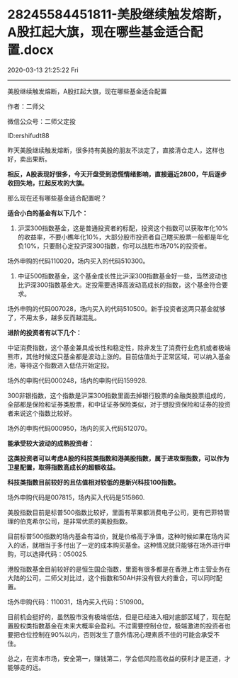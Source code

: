 # 28245584451811-美股继续触发熔断，A股扛起大旗，现在哪些基金适合配置.docx

2020-03-13 21:25:22 Fri

----

美股继续触发熔断，A股扛起大旗，现在哪些基金适合配置

作者：二师父

微信公众号：二师父定投

ID:ershifudt88

昨天美股继续触发熔断，很多持有美股的朋友不淡定了，直接清仓走人，这样也好，卖出果断。

__相反，A股表现好很多，今天开盘受到恐慌情绪影响，直接逼近2800，午后逐步收回失地，扛起反攻的大旗。__

那么现在还有哪些基金适合配置呢？

__适合小白的基金有以下几个：__

1. 沪深300指数基金，这是普通投资者的标配，投资这个指数可以获取年化10%的收益率，不要小瞧年化10%，大部分股市投资者自己瞎买股票一般都是年化负10%，只要耐心定投沪深300指数，你可以战胜市场70%的投资者。

场外申购的代码110020，场内买入的代码510300。

1. 中证500指数基金，这个基金成长性比沪深300指数基金好一些，当然波动也比沪深300指数基金大。定投需要选择高波动高成长的指数，这个基金符合要求。

场外申购的代码007028，场内买入的代码510500。新手投资者这两只基金就够了，不用太多，越多反而越混乱。

__进阶的投资者有以下几个：__

中证消费指数，这个基金兼具成长性和稳定性，除非发生了消费行业危机或者极端熊市，其他时候这只基金都是波动上涨的。目前估值处于正常区域，可以纳入基金池，等待这个指数进入低估开始定投。

场外的申购代码000248，场内的申购代码159928\.

300非银指数，这个指数是沪深300指数里面去掉银行股票的金融类股票组成的，全部都是保险和证券类股票，和中证证券保险类似，对于想投资保险和证券的投资者来说这个指数比较好。

场外的申购代码000950，场内的买入代码512070。

__能承受较大波动的成熟投资者：__

__这类投资者可以考虑A股的科技类指数和港美股指数，属于进攻型指数，可以作为卫星配置，取得指数高成长的超额收益。__

__科技类指数目前较好的且估值相对较低的是新兴科技100指数。__

场外申购代码是007815，场内买入代码是515860\.

美股指数目前是标普500指数比较好，里面有苹果都消费电子公司，更有巴菲特管理的伯克希尔公司，是非常优质的美股指数。

目前标普500指数的场内基金有溢价，就是价格高于净值，这种时候如果在场内买入的话，就相当于多付出了一定的成本购买基金。这种情况就只能够在场外进行申购，可以选择代码：050025\.

港股指数基金目前较好的是恒生国企指数，里面有很多都是在香港上市主营业务在大陆的公司，二师父对比过，这个指数和50AH并没有很大的重合，可以同时配置。

场外申购代码：110031，场内买入代码：510900。

目前机会挺好的，虽然股市没有极端低估，但是已经进入相对底部区域了，现在配置股权类指数基金在未来大概率会盈利。不过需要控制仓位，极端激进的投资者也要把仓位控制在90%以内，否则发生了意外情况心理素质不佳的可能会承受不住。

总之，在资本市场，安全第一，赚钱第二，学会低风险高收益的获利才是正道，才能够走的远。

